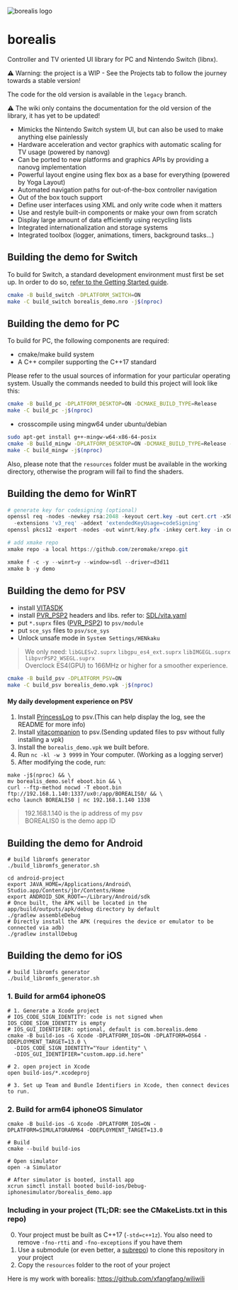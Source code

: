 ![borealis logo](https://github.com/natinusala/borealis/blob/main/resources/img/borealis_96.png?raw=true)
# borealis

Controller and TV oriented UI library for PC and Nintendo Switch (libnx).

⚠️ Warning: the project is a WIP - See the Projects tab to follow the journey towards a stable version!

The code for the old version is available in the `legacy` branch.

⚠️ The wiki only contains the documentation for the old version of the library, it has yet to be updated!

- Mimicks the Nintendo Switch system UI, but can also be used to make anything else painlessly
- Hardware acceleration and vector graphics with automatic scaling for TV usage (powered by nanovg)
- Can be ported to new platforms and graphics APIs by providing a nanovg implementation
- Powerful layout engine using flex box as a base for everything (powered by Yoga Layout)
- Automated navigation paths for out-of-the-box controller navigation
- Out of the box touch support
- Define user interfaces using XML and only write code when it matters
- Use and restyle built-in components or make your own from scratch
- Display large amount of data efficiently using recycling lists
- Integrated internationalization and storage systems
- Integrated toolbox (logger, animations, timers, background tasks...)

## Building the demo for Switch

To build for Switch, a standard development environment must first be set up. In order to do so, [refer to the Getting Started guide](https://devkitpro.org/wiki/Getting_Started).

```bash
cmake -B build_switch -DPLATFORM_SWITCH=ON
make -C build_switch borealis_demo.nro -j$(nproc)
```

## Building the demo for PC

To build for PC, the following components are required:

- cmake/make build system
- A C++ compiler supporting the C++17 standard

Please refer to the usual sources of information for your particular operating system. Usually the commands needed to build this project will look like this:

```bash
cmake -B build_pc -DPLATFORM_DESKTOP=ON -DCMAKE_BUILD_TYPE=Release
make -C build_pc -j$(nproc)
```

* crosscompile using mingw64 under ubuntu/debian

```bash
sudo apt-get install g++-mingw-w64-x86-64-posix
cmake -B build_mingw -DPLATFORM_DESKTOP=ON -DCMAKE_BUILD_TYPE=Release -DCMAKE_TOOLCHAIN_FILE="library/cmake/MinGWCross.cmake"
make -C build_mingw -j$(nproc)
```

Also, please note that the `resources` folder must be available in the working directory, otherwise the program will fail to find the shaders.

## Building the demo for WinRT

```powershell
# generate key for codesigning (optional)
openssl req -nodes -newkey rsa:2048 -keyout cert.key -out cert.crt -x509 -days 365 -subj '//CN=borealis' \
  -extensions 'v3_req' -addext 'extendedKeyUsage=codeSigning'
openssl pkcs12 -export -nodes -out winrt/key.pfx -inkey cert.key -in cert.crt -passout pass:

# add xmake repo
xmake repo -a local https://github.com/zeromake/xrepo.git

xmake f -c -y --winrt=y --window=sdl --driver=d3d11
xmake b -y demo
```

## Building the demo for PSV

- install [VITASDK](https://github.com/vitasdk/vdpm)
- install [PVR_PSP2](https://github.com/GrapheneCt/PVR_PSP2) headers and libs. refer to: [SDL/vita.yaml](https://github.com/libsdl-org/SDL/blob/5733f42c7c2cbfbbd03282919534ed30c3b07da6/.github/workflows/vita.yaml#L28-L44)
- put `*.suprx` files ([PVR_PSP2](https://github.com/GrapheneCt/PVR_PSP2)) to `psv/module`
- put `sce_sys` files to `psv/sce_sys`
- Unlock unsafe mode in `System Settings/HENkaku`

> We only need: `libGLESv2.suprx` `libgpu_es4_ext.suprx` `libIMGEGL.suprx` `libpvrPSP2_WSEGL.suprx`  
> Overclock ES4(GPU) to 166MHz or higher for a smoother experience.

```bash
cmake -B build_psv -DPLATFORM_PSV=ON
make -C build_psv borealis_demo.vpk -j$(nproc)
```

#### My daily development experience on PSV

1. Install [PrincessLog](https://github.com/isage/plog) to psv.(This can help display the log, see the README for more info)  
2. Install [vitacompanion](https://github.com/devnoname120/vitacompanion) to psv.(Sending updated files to psv without fully installing a vpk)
3. Install the `borealis_demo.vpk` we built before.
4. Run `nc -kl -w 3 9999` in Your computer. (Working as a logging server)
5. After modifying the code, run:

```shell
make -j$(nproc) && \
mv borealis_demo.self eboot.bin && \
curl --ftp-method nocwd -T eboot.bin ftp://192.168.1.140:1337/ux0:/app/BOREALIS0/ && \
echo launch BOREALIS0 | nc 192.168.1.140 1338
```

>  192.168.1.140 is the ip address of my psv  
>  BOREALIS0 is the demo app ID


## Building the demo for Android

```shell
# build libromfs generator
./build_libromfs_generator.sh

cd android-project
export JAVA_HOME=/Applications/Android\ Studio.app/Contents/jbr/Contents/Home
export ANDROID_SDK_ROOT=~/Library/Android/sdk
# Once built, the APK will be located in the app/build/outputs/apk/debug directory by default
./gradlew assembleDebug
# Directly install the APK (requires the device or emulator to be connected via adb)
./gradlew installDebug
```


## Building the demo for iOS

```shell
# build libromfs generator
./build_libromfs_generator.sh
```

### 1. Build for arm64 iphoneOS

```shell
# 1. Generate a Xcode project
# IOS_CODE_SIGN_IDENTITY: code is not signed when IOS_CODE_SIGN_IDENTITY is empty
# IOS_GUI_IDENTIFIER: optional, default is com.borealis.demo
cmake -B build-ios -G Xcode -DPLATFORM_IOS=ON -DPLATFORM=OS64 -DDEPLOYMENT_TARGET=13.0 \
  -DIOS_CODE_SIGN_IDENTITY="Your identity" \
  -DIOS_GUI_IDENTIFIER="custom.app.id.here"

# 2. open project in Xcode
open build-ios/*.xcodeproj

# 3. Set up Team and Bundle Identifiers in Xcode, then connect devices to run.
```

### 2. Build for arm64 iphoneOS Simulator

```shell
cmake -B build-ios -G Xcode -DPLATFORM_IOS=ON -DPLATFORM=SIMULATORARM64 -DDEPLOYMENT_TARGET=13.0

# Build
cmake --build build-ios

# Open simulator
open -a Simulator

# After simulator is booted, install app
xcrun simctl install booted build-ios/Debug-iphonesimulator/borealis_demo.app
```

### Including in your project (TL;DR: see the CMakeLists.txt in this repo)
0. Your project must be built as C++17 (`-std=c++1z`). You also need to remove `-fno-rtti` and `-fno-exceptions` if you have them
1. Use a submodule (or even better, a [subrepo](https://github.com/ingydotnet/git-subrepo)) to clone this repository in your project
2. Copy the `resources` folder to the root of your project

Here is my work with borealis: https://github.com/xfangfang/wiliwili
